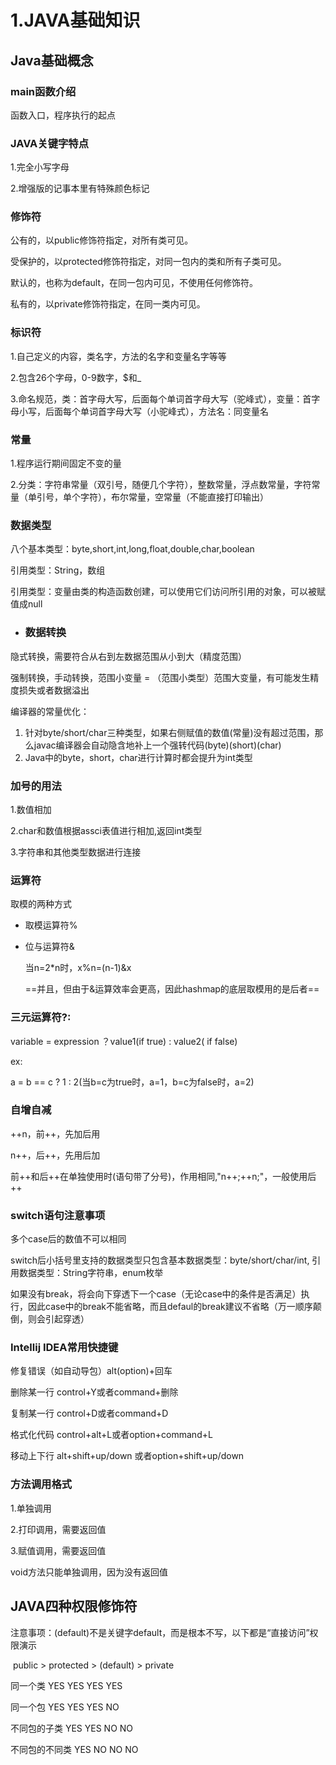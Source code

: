 # 1.JAVA基础知识

## Java基础概念

### main函数介绍

函数入口，程序执行的起点



### JAVA关键字特点

1.完全小写字母

2.增强版的记事本里有特殊颜色标记



### 修饰符

公有的，以public修饰符指定，对所有类可见。

受保护的，以protected修饰符指定，对同一包内的类和所有子类可见。

默认的，也称为default，在同一包内可见，不使用任何修饰符。

私有的，以private修饰符指定，在同一类内可见。



### 标识符

1.自己定义的内容，类名字，方法的名字和变量名字等等

2.包含26个字母，0-9数字，$和_

3.命名规范，类：首字母大写，后面每个单词首字母大写（驼峰式），变量：首字母小写，后面每个单词首字母大写（小驼峰式），方法名：同变量名



### 常量

1.程序运行期间固定不变的量

2.分类：字符串常量（双引号，随便几个字符），整数常量，浮点数常量，字符常量（单引号，单个字符），布尔常量，空常量（不能直接打印输出）



### 数据类型

八个基本类型：byte,short,int,long,float,double,char,boolean

引用类型：String，数组

引用类型：变量由类的构造函数创建，可以使用它们访问所引用的对象，可以被赋值成null



- ### **数据转换**

隐式转换，需要符合从右到左数据范围从小到大（精度范围）

强制转换，手动转换，范围小变量 = （范围小类型）范围大变量，有可能发生精度损失或者数据溢出

编译器的常量优化：

1. 针对byte/short/char三种类型，如果右侧赋值的数值(常量)没有超过范围，那么javac编译器会自动隐含地补上一个强转代码(byte)(short)(char)
2. Java中的byte，short，char进行计算时都会提升为int类型



### 加号的用法

1.数值相加

2.char和数值根据assci表值进行相加,返回int类型

3.字符串和其他类型数据进行连接



### 运算符

取模的两种方式

- 取模运算符%

- 位与运算符&

  当n=2*n时，x%n=(n-1)&x

  ==并且，但由于&运算效率会更高，因此hashmap的底层取模用的是后者==





### 三元运算符?:

variable = expression ？value1(if true) : value2( if false)

ex:

a = b == c ? 1 : 2(当b=c为true时，a=1，b=c为false时，a=2)



### 自增自减

++n，前++，先加后用

n++，后++，先用后加

前++和后++在单独使用时(语句带了分号)，作用相同,"n++;++n;"，一般使用后++



### switch语句注意事项

多个case后的数值不可以相同

switch后小括号里支持的数据类型只包含基本数据类型：byte/short/char/int, 引用数据类型：String字符串，enum枚举

如果没有break，将会向下穿透下一个case（无论case中的条件是否满足）执行，因此case中的break不能省略，而且defaul的break建议不省略（万一顺序颠倒，则会引起穿透）



### Intellij IDEA常用快捷键

修复错误（如自动导包）alt(option)+回车

删除某一行 control+Y或者command+删除

复制某一行 control+D或者command+D

格式化代码 control+alt+L或者option+command+L

移动上下行 alt+shift+up/down 或者option+shift+up/down



### 方法调用格式

1.单独调用

2.打印调用，需要返回值

3.赋值调用，需要返回值

void方法只能单独调用，因为没有返回值



## JAVA四种权限修饰符



注意事项：(default)不是关键字default，而是根本不写，以下都是“直接访问”权限演示



​				public    >    protected    >    (default)    >    private

同一个类    YES           	 YES           	 YES        	   YES

同一个包    YES           	  YES     	       YES         	   NO

不同包的子类 YES            YES            	NO       	     NO

不同包的不同类 YES         NO       	     NO           	 NO

